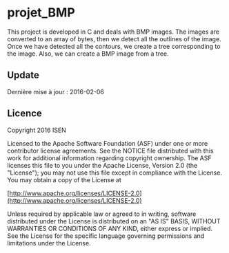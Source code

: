 # projet_BMP
This project is developed in C and deals with BMP images. The images are converted to an array of bytes, then we detect all the outlines of the image. Once we have detected all the contours, we create a tree corresponding to the image. Also, we can create a BMP image from a tree.

## Update
Dernière mise à jour : 2016-02-06
## Licence

Copyright 2016 ISEN

Licensed to the Apache Software Foundation (ASF) under one or more contributor license agreements. See the NOTICE file distributed with this work for additional information regarding copyright ownership. The ASF licenses this file to you under the Apache License, Version 2.0 (the "License"); you may not use this file except in compliance with the License. You may obtain a copy of the License at

[http://www.apache.org/licenses/LICENSE-2.0](http://www.apache.org/licenses/LICENSE-2.0)

Unless required by applicable law or agreed to in writing, software distributed under the License is distributed on an "AS IS" BASIS, WITHOUT WARRANTIES OR CONDITIONS OF ANY KIND, either express or implied. See the License for the specific language governing permissions and limitations under the License.
